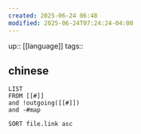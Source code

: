 ```yaml
---
created: 2025-06-24 06:48
modified: 2025-06-24T07:24:24-04:00
---
```

up:: [[language]]
tags::
## chinese


```dataview
LIST
FROM [[#]]
and !outgoing([[#]])
and -#map

SORT file.link asc
```